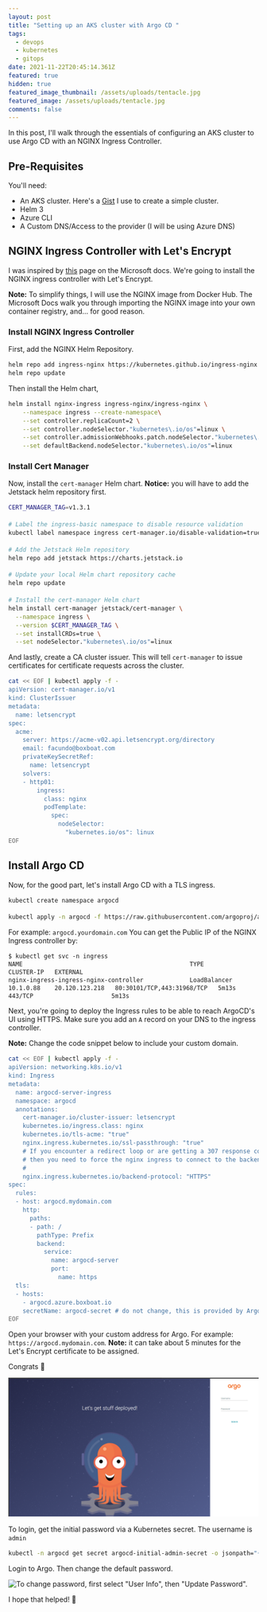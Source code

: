 ```yaml
---
layout: post
title: "Setting up an AKS cluster with Argo CD "
tags:
  - devops
  - kubernetes
  - gitops
date: 2021-11-22T20:45:14.361Z
featured: true
hidden: true
featured_image_thumbnail: /assets/uploads/tentacle.jpg
featured_image: /assets/uploads/tentacle.jpg
comments: false
---
```

In this post, I'll walk through the essentials of configuring an AKS cluster to use Argo CD with an NGINX Ingress Controller. 

<!--more--> 

## Pre-Requisites

You'll need:

* An AKS cluster. Here's a [Gist](https://gist.github.com/fgauna12/a87ee3c4ec0726a186dd32ad25c56daf) I use to create a simple cluster.
* Helm 3
* Azure CLI
* A Custom DNS/Access to the provider (I will be using Azure DNS)

## NGINX Ingress Controller with Let's Encrypt

I was inspired by [this](https://docs.microsoft.com/en-us/azure/aks/ingress-tls) page on the Microsoft docs. We're going to install the NGINX ingress controller with Let's Encrypt.

**Note:** To simplify things, I will use the NGINX image from Docker Hub. The Microsoft Docs walk you through importing the NGINX image into your own container registry, and... for good reason.

### Install NGINX Ingress Controller

First, add the NGINX Helm Repository.

```bash
helm repo add ingress-nginx https://kubernetes.github.io/ingress-nginx
helm repo update
```

Then install the Helm chart, 

```bash
helm install nginx-ingress ingress-nginx/ingress-nginx \
    --namespace ingress --create-namespace\
    --set controller.replicaCount=2 \
    --set controller.nodeSelector."kubernetes\.io/os"=linux \
    --set controller.admissionWebhooks.patch.nodeSelector."kubernetes\.io/os"=linux \
    --set defaultBackend.nodeSelector."kubernetes\.io/os"=linux
```

### Install Cert Manager

Now, install the `cert-manager` Helm chart. **Notice:** you will have to add the Jetstack helm repository first.

```bash
CERT_MANAGER_TAG=v1.3.1

# Label the ingress-basic namespace to disable resource validation
kubectl label namespace ingress cert-manager.io/disable-validation=true

# Add the Jetstack Helm repository
helm repo add jetstack https://charts.jetstack.io

# Update your local Helm chart repository cache
helm repo update

# Install the cert-manager Helm chart
helm install cert-manager jetstack/cert-manager \
  --namespace ingress \
  --version $CERT_MANAGER_TAG \
  --set installCRDs=true \
  --set nodeSelector."kubernetes\.io/os"=linux
```

And lastly, create a CA cluster issuer. This will tell `cert-manager` to issue certificates for certificate requests across the cluster.

```bash
cat << EOF | kubectl apply -f -
apiVersion: cert-manager.io/v1
kind: ClusterIssuer
metadata:
  name: letsencrypt
spec:
  acme:
    server: https://acme-v02.api.letsencrypt.org/directory
    email: facundo@boxboat.com
    privateKeySecretRef:
      name: letsencrypt
    solvers:
    - http01:
        ingress:
          class: nginx
          podTemplate:
            spec:
              nodeSelector:
                "kubernetes.io/os": linux
EOF
```

## Install Argo CD

Now, for the good part, let's install Argo CD with a TLS ingress.

```bash
kubectl create namespace argocd

kubectl apply -n argocd -f https://raw.githubusercontent.com/argoproj/argo-cd/stable/manifests/install.yaml
```

For example: `argocd.yourdomain.com`
You can get the Public IP of the NGINX Ingress controller by:

```shell
$ kubectl get svc -n ingress
NAME                                               TYPE           CLUSTER-IP   EXTERNAL
nginx-ingress-ingress-nginx-controller             LoadBalancer   10.1.0.88    20.120.123.218   80:30101/TCP,443:31968/TCP   5m13s         443/TCP                      5m13s
```

Next, you're going to deploy the Ingress rules to be able to reach ArgoCD's UI using HTTPS.
Make sure you add an `A` record on your DNS to the ingress controller.

**Note:** Change the code snippet below to include your custom domain.

```bash
cat << EOF | kubectl apply -f -
apiVersion: networking.k8s.io/v1
kind: Ingress
metadata:
  name: argocd-server-ingress
  namespace: argocd
  annotations:
    cert-manager.io/cluster-issuer: letsencrypt
    kubernetes.io/ingress.class: nginx
    kubernetes.io/tls-acme: "true"
    nginx.ingress.kubernetes.io/ssl-passthrough: "true"
    # If you encounter a redirect loop or are getting a 307 response code
    # then you need to force the nginx ingress to connect to the backend using HTTPS.
    #
    nginx.ingress.kubernetes.io/backend-protocol: "HTTPS"
spec:
  rules:
  - host: argocd.mydomain.com
    http:
      paths:
      - path: /
        pathType: Prefix
        backend:
          service:
            name: argocd-server
            port:
              name: https
  tls:
  - hosts:
    - argocd.azure.boxboat.io
    secretName: argocd-secret # do not change, this is provided by Argo CD
EOF
```

Open your browser with your custom address for Argo. For example: `https://argocd.mydomain.com`. 
**Note:** it can take about 5 minutes for the Let's Encrypt certificate to be assigned.

Congrats 🎉

![Argo Login Example](/assets/uploads/2021-11-22_16-04-38.png "Argo Login Example")

To login, get the initial password via a Kubernetes secret. The username is `admin`

```bash
kubectl -n argocd get secret argocd-initial-admin-secret -o jsonpath="{.data.password}" | base64 -d
```

Login to Argo. Then change the default password.

![To change password, first select "User Info", then "Update Password".](/assets/uploads/2021-11-22_16-11-01.gif "How to change password in ArgoCD")

I hope that helped! 🎊